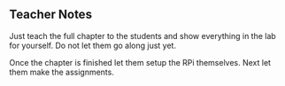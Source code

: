 ## Teacher Notes

Just teach the full chapter to the students and show everything in the lab for yourself. Do not let them go along just yet.

Once the chapter is finished let them setup the RPi themselves. Next let them make the assignments.